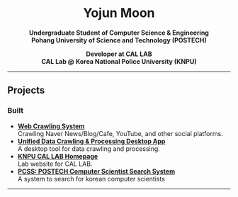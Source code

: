 <h1 align="center">Yojun Moon</h1>

<p align="center">
  <strong>Undergraduate Student of Computer Science & Engineering</strong><br>
  <strong>Pohang University of Science and Technology (POSTECH)</strong>
</p>

<p align="center">
  <strong>Developer at CAL LAB</strong><br>
  <strong>CAL Lab @ Korea National Police University (KNPU)</strong>
</p>

---

## Projects

### Built
- **[Web Crawling System](https://crawler.knpu.re.kr)**  
  Crawling Naver News/Blog/Cafe, YouTube, and other social platforms.
- **[Unified Data Crawling & Processing Desktop App](https://knpu.re.kr/manager)**  
  A desktop tool for data crawling and processing.
- **[KNPU CAL LAB Homepage](https://knpu.re.kr)**  
  Lab website for CAL LAB.
- **[PCSS: POSTECH Computer Scientist Search System](http://pcss.r-e.kr:3000)**  
  A system to search for korean computer scientists

---
